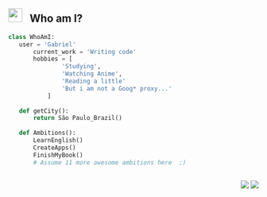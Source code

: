  ## <img src="https://emojis.slackmojis.com/emojis/images/1621024394/39092/cat-roll.gif?1621024394" width="28" />  &nbsp; Who am I?


 ```python
 class WhoAmI:
 	user = 'Gabriel'
		current_work = 'Writing code'
		hobbies = [
				'Studying',
				'Watching Anime',
				'Reading a little'
				'But i am not a Goog* proxy...'
			]
	
	def getCity():
		return São Paulo_Brazil()
	
	def Ambitions():
		LearnEnglish()
		CreateApps()
		FinishMyBook()
		# Assume 11 more awesome ambitions here  ;)
	
 ```

<p align="right">
<img src="https://komarev.com/ghpvc/?username=bielaugustos&style=plastic&label=Views"><img>
<img src="https://badges.pufler.dev/visits/bielaugustos/brunotacca?color=black&logo=github" />
</p>




